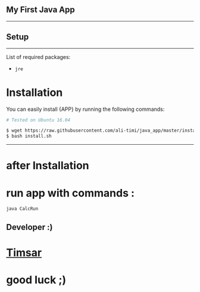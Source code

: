 ## My First Java App
* * *
## Setup
* * *
List of required packages:
- `jre`

# Installation

You can easily install {APP} by running the following commands:
```bash
# Tested on Ubuntu 16.04

$ wget https://raw.githubusercontent.com/ali-timi/java_app/master/install.sh
$ bash install.sh
```
* * *
# after Installation
# run app with commands :
```
java CalcRun
```
## Developer :)
# [Timsar](https://t.me/ali_timsar)
# good luck ;)
